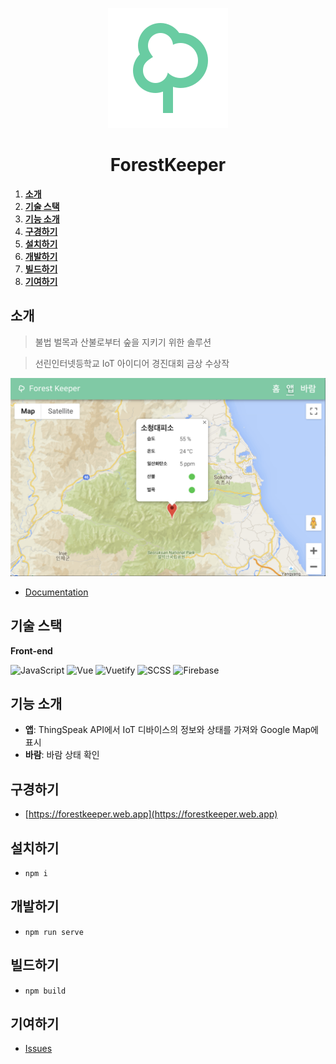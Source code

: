 <div align="center">

![ForestKeeper](docs/tree-outline.svg)

# ForestKeeper

</div>

1. [**소개**](#소개)
2. [**기술 스택**](#기술-스택)
3. [**기능 소개**](#기능-소개)
4. [**구경하기**](#구경하기)
5. [**설치하기**](#설치하기)
6. [**개발하기**](#개발하기)
7. [**빌드하기**](#빌드하기)
8. [**기여하기**](#기여하기)

## 소개

> 불법 벌목과 산불로부터 숲을 지키기 위한 솔루션

> 선린인터넷등학교 IoT 아이디어 경진대회 금상 수상작

![ForestKeeper](docs/forestkeeper-screenshot.png)

- [Documentation](https://drive.google.com/file/d/1Cmtl7lnE9Xwg4NzIdW4B2jZsBRW7s8xU/preview)

## 기술 스택

**Front-end**

![JavaScript](https://img.shields.io/badge/JavaScript-282C34.svg?&style=for-the-badge&logo=javascript)
![Vue](https://img.shields.io/badge/Vue-282C34.svg?&style=for-the-badge&logo=vue.js)
![Vuetify](https://img.shields.io/badge/Vuetify-282C34.svg?&style=for-the-badge&logo=vuetify&logoColor=AEDDFF)
![SCSS](https://img.shields.io/badge/SCSS-282C34.svg?style=for-the-badge&logo=SASS)
![Firebase](https://img.shields.io/badge/Firebase-282C34.svg?style=for-the-badge&logo=firebase)

## 기능 소개

- **앱**: ThingSpeak API에서 IoT 디바이스의 정보와 상태를 가져와 Google Map에 표시
- **바람**: 바람 상태 확인

## 구경하기

- [https://forestkeeper.web.app](https://forestkeeper.web.app)

## 설치하기

- `npm i`

## 개발하기

- `npm run serve`

## 빌드하기

- `npm build`

## 기여하기

- [Issues](https://github.com/heptacode/forestkeeper/issues)
